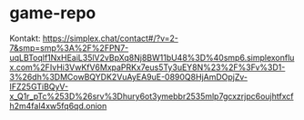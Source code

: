 # game-repo




























Kontakt: https://simplex.chat/contact#/?v=2-7&smp=smp%3A%2F%2FPN7-uqLBToqlf1NxHEaiL35lV2vBpXq8Nj8BW11bU48%3D%40smp6.simplexonflux.com%2FIvHi3VwKfV6MxpaPRKx7eus5Ty3uEY8N%23%2F%3Fv%3D1-3%26dh%3DMCowBQYDK2VuAyEA9uE-0890Q8HjAmDOpjZv-IFZ25GTiBQyV-x_Q1r_pTc%253D%26srv%3Dhury6ot3ymebbr2535mlp7gcxzrjpc6oujhtfxcfh2m4fal4xw5fq6qd.onion
